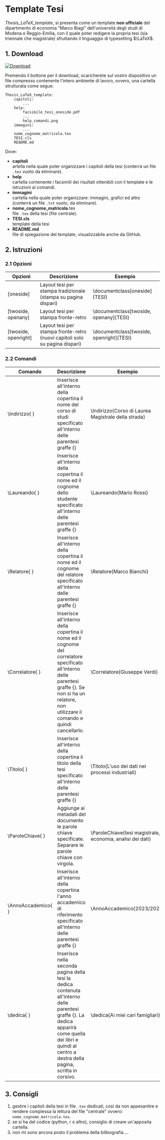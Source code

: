 # Template Tesi

_Thesis\_LaTeX\_template_, si presenta come un template **non ufficiale** del dipartimento di economia "Marco Biagi" dell'università degli studi di Modena e Reggio-Emilia, con il quale poter redigere la propria tesi (sia triennale che magistrale) sfruttando il linguaggio di typesetting $\LaTeX$.

## 1. Download

[![Download](https://img.shields.io/badge/Download-Click%20Here-blue.svg)](https://github.com/michaeltavoni/Thesis_LaTeX_template/archive/refs/heads/main.zip)

Premendo il bottone per il download, scaricherete sul vostro dispositivo un file compresso contenente l'intero ambiente di lavoro, ovvero, una cartella strutturata come segue:

```raw
Thesis_LaTeX_template:
    capitoli: 
        ...
    help: 
        facsimile_tesi_oneside.pdf
        ...
        help_comandi.png
    immagini:
        ...
    nome_cognome_matricola.tex 
    TESI.cls 
    README.md 
```

Dove:

- **capitoli**\
artella nella quale poter organizzare i capitoli della tesi (conterrà un file `.tex` vuoto da eliminare).
- **help**\
cartella contenente i facsimili dei risultati ottenibili con il template e le istruzioni ai comandi.
- **immagini**\
cartella nella quale poter organizzare: immagini, grafici ed altro (conterrà un file `.txt` vuoto, da eliminare).
- **nome_cognome_matricola**.tex\
file `.tex` della tesi (file centrale).
- **TESI.cls**\
template della tesi
- **README.md**\
file di spiegazione del template, visualizzabile anche da GitHub.

## 2. Istruzioni

### 2.1 Opzioni

| Opzioni                  | Descrizione                                                      | Esempio                               |
|--------------------------|------------------------------------------------------------------|---------------------------------------|
| [oneside]                | Layout tesi per stampa tradizionale (stampa su pagina dispari)           | \documentclass[oneside]{TESI}        |
| [twoside, openany]      | Layout tesi per stampa fronte-retro                          | \documentclass[twoside, openany]{TESI}|
| [twoside, openright]    | Layout tesi per stampa fronte-retro (nuovi capitoli solo su pagina dispari)          | \documentclass[twoside, openright]{TESI}|

### 2.2 Comandi

| Comando                  | Descrizione                                                     | Esempio                               |
|--------------------------|-----------------------------------------------------------------|---------------------------------------|
| \Indirizzo{ }           | Inserisce all'interno della copertina il nome del corso di studi specificato all'interno delle parentesi graffe {}        | \Indirizzo{Corso di Laurea Magistrale della strada} |
| \Laureando{ }           | Inserisce all'interno della copertina il nome ed il cognome dello studente specificato all'interno delle parentesi graffe {}  | \Laureando{Mario Rossi}               |
| \Relatore{ }            | Inserisce all'interno della copertina il nome ed il cognome del relatore specificato all'interno delle parentesi graffe {}  | \Relatore{Marco Bianchi}              |
| \Correlatore{ }         | Inserisce all'interno della copertina il nome ed il cognome del correlatore specificato all'interno delle parentesi graffe {}. Se non si ha un relatore, non utilizzare il comando e quindi cancellarlo.          | \Correlatore{Giuseppe Verdi}          |
| \Titolo{ }              | Inserisce all'interno della copertina il titolo della tesi specificato all'interno delle parentesi graffe {}              | \Titolo{L'uso dei dati nei processi industriali} |
| \ParoleChiave{ }        | Aggiunge ai metadati del documento le parole chiave specificate. Separare le parole chiave con virgola.        | \ParoleChiave{tesi magistrale, economia, analisi dei dati} |
| \AnnoAccademico{ }      | Inserisce all'interno della copertina l'anno accademico di riferimento specificato all'interno delle parentesi graffe {}   | \AnnoAccademico{2023/2024}            |
| \dedica{ }              | Inserisce nella seconda pagina della tesi la dedica contenuta all'interno delle parentesi graffe {}. La dedica apparirà come quella dei libri e quindi al centro a destra della pagina, scritta in corsivo.            | \dedica{Ai miei cari famigliari}     |

## 3. Consigli

1. gestire i capitoli della tesi in file `.tex` dedicati, così da non appesantire e rendere complessa la lettura del file "centrale" ovvero: `nome_cognome_matricola.tex`.
1. se si ha del codice (python, r o altro), consiglio di creare un'apposita cartella.
1. non mi sono ancora posto il problema della bilbiografia....
